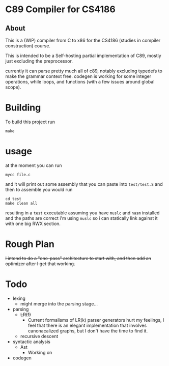 # C89 Compiler for CS4186
## About
This is a (WIP) compiler from C to x86 for the CS4186 (studies in compiler construction) course.

This is intended to be a Self-hosting partial implementation of C89, mostly just excluding the preprocessor.

currently it can parse pretty much all of c89, notably excluding typedefs to make the grammar context free.
codegen is working for some integer operations, while loops, and functions (with a few issues around global scope).

# Building
To build this project run
```
make
```

# usage
at the moment you can run
```
mycc file.c
```

and it will print out some assembly that you can paste into `test/test.S`
and then to assemble you would run
```
cd test
make clean all
```
resulting in a `test` executable assuming you have `muslc` and `nasm` installed and the paths are correct
i'm using `muslc` so i can statically link against it with one big RWX section.



# Rough Plan
~~I intend to do a "one-pass" architecture to start with, and then add an optimizer after I get that working.~~

# Todo
- lexing
  - might merge into the parsing stage...
- parsing
  - ~~LR(1)~~
    - Current formalisms of LR(k) parser generators hurt my feelings, I feel that there is an elegant implementation that involves canonacalized graphs, but I don't have the time to find it.
  - recursive descent
- syntactic analysis
  - Ast
    - Working on
- codegen

